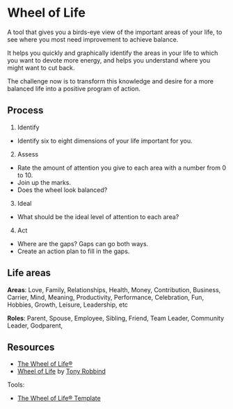 # Wheel of Life

A tool that gives you a birds-eye view of the important areas of your life, to see where you most need improvement to achieve balance.

It helps you quickly and graphically identify the areas in your life to which you want to devote more energy, and helps you understand where you might want to cut back.

The challenge now is to transform this knowledge and desire for a more balanced life into a positive program of action.

## Process

1. Identify

- Identify six to eight dimensions of your life important for you.

2. Assess

- Rate the amount of attention you give to each area with a number from 0 to 10.
- Join up the marks.
- Does the wheel look balanced?

3. Ideal

- What should be the ideal level of attention to each area?

4. Act

- Where are the gaps? Gaps can go both ways.
- Create an action plan to fill in the gaps.

## Life areas

**Areas**: Love, Family, Relationships, Health, Money, Contribution, Business, Carrier, Mind, Meaning, Productivity, Performance, Celebration, Fun, Hobbies, Growth, Leisure, Leadership, etc

**Roles**: Parent, Spouse, Employee, Sibling, Friend, Team Leader, Community Leader, Godparent,

## Resources

- [The Wheel of Life®](https://www.mindtools.com/pages/article/newHTE_93.htm)
- [Wheel of Life](https://core.tonyrobbins.com/wheel-of-life-4/) by [Tony Robbind](https://www.tonyrobbins.com/)

Tools:

- [The Wheel of Life® Template](https://www.mindtools.com/pages/article/newHTE_93.htm?download=1)
